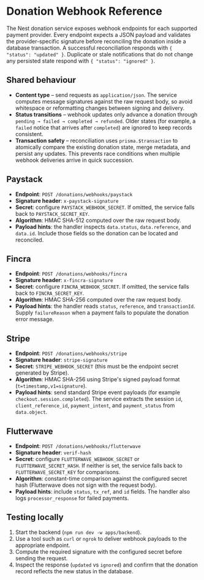 # Donation Webhook Reference

The Nest donation service exposes webhook endpoints for each supported payment provider. Every endpoint expects a JSON payload and validates the provider-specific signature before reconciling the donation inside a database transaction. A successful reconciliation responds with `{ "status": "updated" }`. Duplicate or stale notifications that do not change any persisted state respond with `{ "status": "ignored" }`.

## Shared behaviour

* **Content type** – send requests as `application/json`. The service computes message signatures against the raw request body, so avoid whitespace or reformatting changes between signing and delivery.
* **Status transitions** – webhook updates only advance a donation through `pending → failed → completed → refunded`. Older states (for example, a `failed` notice that arrives after `completed`) are ignored to keep records consistent.
* **Transaction safety** – reconciliation uses `prisma.$transaction` to atomically compare the existing donation state, merge metadata, and persist any updates. This prevents race conditions when multiple webhook deliveries arrive in quick succession.

## Paystack

* **Endpoint**: `POST /donations/webhooks/paystack`
* **Signature header**: `x-paystack-signature`
* **Secret**: configure `PAYSTACK_WEBHOOK_SECRET`. If omitted, the service falls back to `PAYSTACK_SECRET_KEY`.
* **Algorithm**: HMAC SHA-512 computed over the raw request body.
* **Payload hints**: the handler inspects `data.status`, `data.reference`, and `data.id`. Include those fields so the donation can be located and reconciled.

## Fincra

* **Endpoint**: `POST /donations/webhooks/fincra`
* **Signature header**: `x-fincra-signature`
* **Secret**: configure `FINCRA_WEBHOOK_SECRET`. If omitted, the service falls back to `FINCRA_SECRET_KEY`.
* **Algorithm**: HMAC SHA-256 computed over the raw request body.
* **Payload hints**: the handler reads `status`, `reference`, and `transactionId`. Supply `failureReason` when a payment fails to populate the donation error message.

## Stripe

* **Endpoint**: `POST /donations/webhooks/stripe`
* **Signature header**: `stripe-signature`
* **Secret**: `STRIPE_WEBHOOK_SECRET` (this must be the endpoint secret generated by Stripe).
* **Algorithm**: HMAC SHA-256 using Stripe's signed payload format (`t=timestamp,v1=signature`).
* **Payload hints**: send standard Stripe event payloads (for example `checkout.session.completed`). The service extracts the session `id`, `client_reference_id`, `payment_intent`, and `payment_status` from `data.object`.

## Flutterwave

* **Endpoint**: `POST /donations/webhooks/flutterwave`
* **Signature header**: `verif-hash`
* **Secret**: configure `FLUTTERWAVE_WEBHOOK_SECRET` or `FLUTTERWAVE_SECRET_HASH`. If neither is set, the service falls back to `FLUTTERWAVE_SECRET_KEY` for comparisons.
* **Algorithm**: constant-time comparison against the configured secret hash (Flutterwave does not sign with the request body).
* **Payload hints**: include `status`, `tx_ref`, and `id` fields. The handler also logs `processor_response` for failed payments.

## Testing locally

1. Start the backend (`npm run dev -w apps/backend`).
2. Use a tool such as `curl` or `ngrok` to deliver webhook payloads to the appropriate endpoint.
3. Compute the required signature with the configured secret before sending the request.
4. Inspect the response (`updated` vs `ignored`) and confirm that the donation record reflects the new status in the database.
